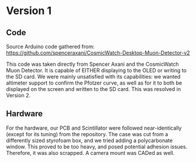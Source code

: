 # Version 1
## Code

Source Arduino code gathered from: https://github.com/spenceraxani/CosmicWatch-Desktop-Muon-Detector-v2

This code was taken directly from Spencer Axani and the CosmicWatch Muon Detector. It is capable of EITHER displaying to the OLED or writing to the SD card. We were mainly unsatisfied with its capabilities: we wanted altimeter support to confirm the Pfotzer curve, as well as for it to both be displayed on the screen and written to the SD card. This was resolved in Version 2.

## Hardware

For the hardware, our PCB and Scintillator were followed near-identically (except for its tuning) from the repository. The case was cut from a differently sized styrofoam box, and we tried adding a polycarbonate window. This proved to be too heavy, and posed potential adhesion issues. Therefore, it was also scrapped. A camera mount was CADed as well.